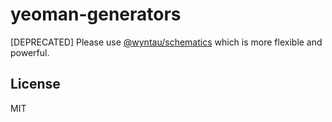 # yeoman-generators
[DEPRECATED] Please use [@wyntau/schematics](https://github.com/wyntau/schematics) which is more flexible and powerful.

## License
MIT
